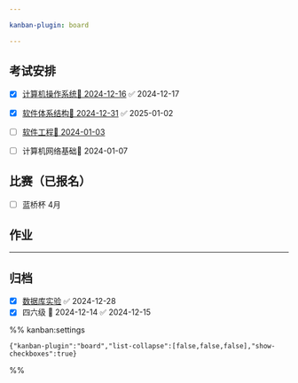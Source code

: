 ```yaml
---

kanban-plugin: board

---
```


## 考试安排

- [x] [计算机操作系统📅 2024-12-16](计算机操作系统📅%202024-12-16.md) ✅ 2024-12-17
- [x] [软件体系结构📅 2024-12-31](软件体系结构📅%202024-12-31.md) ✅ 2025-01-02
- [ ] [软件工程📅 2024-01-03](../软件工程📅%202024-01-03.md)
- [ ] 计算机网络基础📅 2024-01-07


## 比赛（已报名）

- [ ] 蓝桥杯 4月


## 作业



***

## 归档

- [x] [数据库实验](../数据库实验.md) ✅ 2024-12-28
- [x] 四六级 📅 2024-12-14 ✅ 2024-12-15

%% kanban:settings
```
{"kanban-plugin":"board","list-collapse":[false,false,false],"show-checkboxes":true}
```
%%